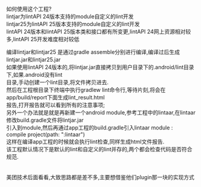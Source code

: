 如何使用这个工程?<br>
lintjar为lintAPI 24版本支持的module自定义的lint开发<br>
lintjar25为lintAPI 25版本支持的module自定义的lint开发<br>
lintAPI 24版本和lintAPI 25版本类和接口都有所变更,lintAPI 24网上资源相对较多,lintAPI 25开发难度相对较低<br>

编译lintjar和lintjar25 是通过gradle assemble分别进行编译,编译过后生成lintjar.jar和lintjar25.jar<br>
如果使用lintAPI 24版本的,将lintjar.jar直接拷贝到用户目录下的.android/lint目录下,如果.android没有lint<br>
目录,手动创建一个lint目录,将文件拷贝进去.<br>
然后在工程根目录下终端中执行gradlew lint命令行,等待片刻,将会在app/build/report下面生成lint_result.html<br>
报告,打开报告就可以看到所有的注意事项;<br>
另外一个办法就是就是再新建一个android module,参考工程中的lintaar,在lintaar修改build.gradle文件将lintjar.jar<br>
引入到module,然后再通过app工程的build.gradle引入lintaar module :<br>
compile project(path: ":lintaar")<br>
这样在编译app工程的时候就会执行lint检查,同样生成html文件报告.<br>
该工程默认情况下是默认的lint和自定义的lint并存的,两个都会检查代码是否符合规范.<br>
<br>
<br>
美团技术后面看看,大致思路都是差不多,主要想借鉴他们plugin那一块的实现方式<br>

